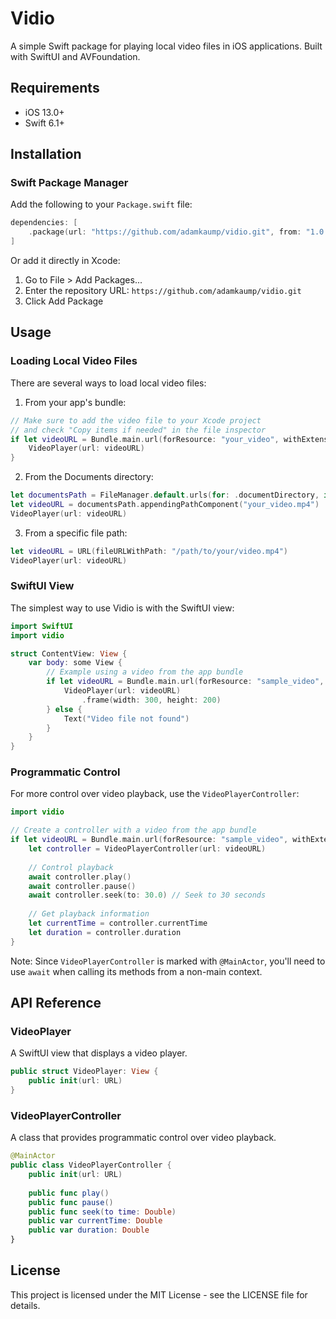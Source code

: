 # Vidio

A simple Swift package for playing local video files in iOS applications. Built with SwiftUI and AVFoundation.

## Requirements

- iOS 13.0+
- Swift 6.1+

## Installation

### Swift Package Manager

Add the following to your `Package.swift` file:

```swift
dependencies: [
    .package(url: "https://github.com/adamkaump/vidio.git", from: "1.0.0")
]
```

Or add it directly in Xcode:
1. Go to File > Add Packages...
2. Enter the repository URL: `https://github.com/adamkaump/vidio.git`
3. Click Add Package

## Usage

### Loading Local Video Files

There are several ways to load local video files:

1. From your app's bundle:
```swift
// Make sure to add the video file to your Xcode project
// and check "Copy items if needed" in the file inspector
if let videoURL = Bundle.main.url(forResource: "your_video", withExtension: "mp4") {
    VideoPlayer(url: videoURL)
}
```

2. From the Documents directory:
```swift
let documentsPath = FileManager.default.urls(for: .documentDirectory, in: .userDomainMask)[0]
let videoURL = documentsPath.appendingPathComponent("your_video.mp4")
VideoPlayer(url: videoURL)
```

3. From a specific file path:
```swift
let videoURL = URL(fileURLWithPath: "/path/to/your/video.mp4")
VideoPlayer(url: videoURL)
```

### SwiftUI View

The simplest way to use Vidio is with the SwiftUI view:

```swift
import SwiftUI
import vidio

struct ContentView: View {
    var body: some View {
        // Example using a video from the app bundle
        if let videoURL = Bundle.main.url(forResource: "sample_video", withExtension: "mp4") {
            VideoPlayer(url: videoURL)
                .frame(width: 300, height: 200)
        } else {
            Text("Video file not found")
        }
    }
}
```

### Programmatic Control

For more control over video playback, use the `VideoPlayerController`:

```swift
import vidio

// Create a controller with a video from the app bundle
if let videoURL = Bundle.main.url(forResource: "sample_video", withExtension: "mp4") {
    let controller = VideoPlayerController(url: videoURL)
    
    // Control playback
    await controller.play()
    await controller.pause()
    await controller.seek(to: 30.0) // Seek to 30 seconds
    
    // Get playback information
    let currentTime = controller.currentTime
    let duration = controller.duration
}
```

Note: Since `VideoPlayerController` is marked with `@MainActor`, you'll need to use `await` when calling its methods from a non-main context.

## API Reference

### VideoPlayer

A SwiftUI view that displays a video player.

```swift
public struct VideoPlayer: View {
    public init(url: URL)
}
```

### VideoPlayerController

A class that provides programmatic control over video playback.

```swift
@MainActor
public class VideoPlayerController {
    public init(url: URL)
    
    public func play()
    public func pause()
    public func seek(to time: Double)
    public var currentTime: Double
    public var duration: Double
}
```

## License

This project is licensed under the MIT License - see the LICENSE file for details. 